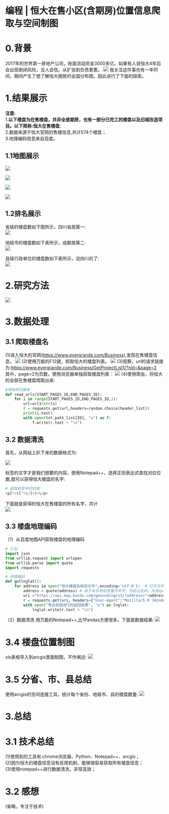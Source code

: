 # 编程 | 恒大在售小区(含期房)位置信息爬取与空间制图

# 0.背景
2017年的世界第一房地产公司，账面流动资金3000多亿。如果有人说恒大4年后会出现倒闭风险，没人会信。从扩张到负债累累。
![](http://pics.landcover100.com/pics//image/20210918231433.png)
我关注这件事也有一年时间，期间产生了想了解恒大期房的全国分布图。因此进行了下面的探索。

# 1.结果展示
**注意:**  
1.**以下楼盘为在售楼盘，并非全是期房，也有一部分已完工的楼盘以及旧城改造项目。以下简称:恒大在售楼盘**;  
2.数据来源于恒大官网的售楼信息,共计574个楼盘；  
3.地理编码信息来自百度。  
## 1.1地图展示
![](http://pics.landcover100.com/pics//image/20210918233734.png)

![](http://pics.landcover100.com/pics//image/20210918234154.png)

![](http://pics.landcover100.com/pics//image/20210918235228.png)

![](http://pics.landcover100.com/pics//image/20210918235618.png)

## 1.2排名展示
省级的楼盘数如下图所示，四川省居第一:  
![](http://pics.landcover100.com/pics//image/20210919003117.png)

地级市的楼盘数如下表所示，成都居第二:   
![](http://pics.landcover100.com/pics//image/20210919001426.png)

县级行政单位的楼盘数如下表所示，没四川的了:   
![](http://pics.landcover100.com/pics//image/20210919001745.png)


# 2.研究方法

![](http://pics.landcover100.com/pics//image/20210918232230.png)


# 3.数据处理

## 3.1 爬取楼盘名
(1)进入恒大的官网(https://www.evergrande.com/Business),发现在售楼盘信息。
![](http://pics.landcover100.com/pics//image/20210919004026.png)
(2)使用万能的F12键，抓取恒大的楼盘列表。
![](http://pics.landcover100.com/pics//image/20210919004202.png)
(3)观察，url的请求链接为:https://www.evergrande.com/Business/GetProjectList1/?nid=&page=2  
其中，page=2为页数，使用浏览器单独获取楼盘列表：
![](http://pics.landcover100.com/pics//image/20210919004425.png)
(4)使用爬虫，将恒大的全部在售楼盘爬取出来:
```python
#爬取网页脚本
def read_urls(START_PAGES_ID,END_PAGES_ID):
    for i in range(START_PAGES_ID,END_PAGES_ID,1):
        url=url1+str(i)
        r = requests.get(url,headers=random.choice(header_list))
        print(i.text)
        with open(txt_path_list[ID], "a") as f:
            f.write(r.text + "\n")
```

## 3.2 数据清洗
首先，从网站上扒下来的数据格式为:  
  
![](http://pics.landcover100.com/pics//image/20210919005416.png)
<p>标签的文字才是我们想要的内容。使用Notepad++，选择正则表达式查找对应位置,就可以获得恒大楼盘的名字:

```python
# 提取标签中的内容
<p]*>([^<\/]+)<\/p>
```
下面就是获得的恒大在售楼盘的所有名字，共计  
![](http://pics.landcover100.com/pics//image/20210919005858.png)

## 3.3 楼盘地理编码
（1）从百度地图API获取楼盘的地理编码
```python
# 引包
import json
from urllib.request import urlopen
from urllib.parse import quote
import requests

# 地理编码
def getlnglat():
    for address in open("恒大楼盘名称的文件",encoding='utf-8'):  # 打开文件
        address = quote(address) # 由于本文地址变量为中文，为防止乱码，先用quote进行编码
        uri ="https://api.map.baidu.com/geocoding/v3/?address="+address+"&output=json&ak="+"百度的token"+"&callback=showLocation"
        r = requests.get(uri, headers={"User-Agent":"Mozilla/5.0 (Windows NT 10.0; Win64; x64) AppleWebKit/537.36 (KHTML, like Gecko) Chrome/73.0.3683.86 Safari/537.36"})
        with open("导出百度API的返回结果", "a") as lnglat:
            lnglat.write(r.text + "\n")
```
（2）数据清洗
用万能的Notepad++,比1Pandas方便很多。下面是数据结果:
![](http://pics.landcover100.com/pics//image/20210919010023.png)

# 3.4 楼盘位置制图
xls表格导入到arcgis里面制图，不作阐述:
![](http://pics.landcover100.com/pics//image/20210919010331.png)

# 3.5 分省、市、县总结
使用arcgis的空间连接工具，统计每个省份、地级市、县的楼盘数量:
![](http://pics.landcover100.com/pics//image/20210919010235.png)

# 3.总结
# 3.1 技术总结
(1)使用到的工具有:chrome浏览器、Python、Notepad++、arcgis；  
(2)因为恒大的楼盘信息没有反爬机制，能够很容易获取所有楼盘信息；  
(3)使用notepad++进行数据清洗，非常高效；  
# 3.2 感想
(省略，专注于技术)